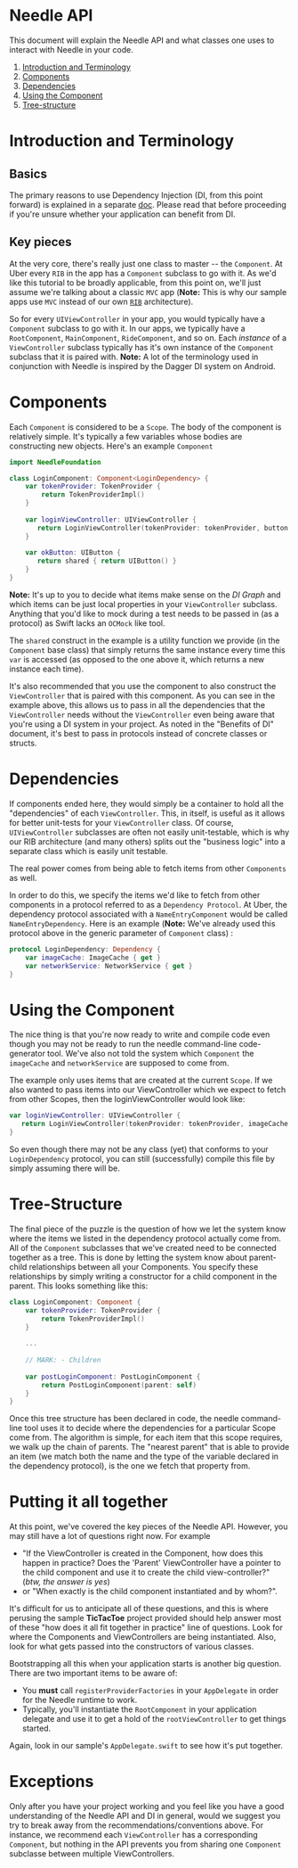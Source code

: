 Needle API
==========
This document will explain the Needle API and what classes one uses to interact with Needle in your code.

1. [Introduction and Terminology](#intro)
2. [Components](#components)
3. [Dependencies](#dependencies)
4. [Using the Component](#using)
4. [Tree-structure](#tree)

# Introduction and Terminology

## Basics
The primary reasons to use Dependency Injection (DI, from this point forward) is explained in a separate [doc](./WHY_DI.md). Please read that before proceeding if you're unsure whether your application can benefit from DI.

## Key pieces
At the very core, there's really just one class to master -- the `Component`. At Uber every `RIB` in the app has a `Component` subclass to go with it. As we'd like this tutorial to be broadly applicable, from this point on, we'll just assume we're talking about a classic `MVC` app (**Note:** This is why our sample apps use `MVC` instead of our own [`RIB`](https://github.com/uber/RIBs) architecture).

So for every `UIViewController` in your app, you would typically have a `Component` subclass to go with it. In our apps, we typically have a `RootComponent`, `MainComponent`, `RideComponent`, and so on. Each *instance* of a `ViewController` subclass typically has it's own instance of the `Component` subclass that it is paired with. **Note:** A lot of the terminology used in conjunction with Needle is inspired by the Dagger DI system on Android.

# Components

Each `Component` is considered to be a `Scope`. The body of the component is relatively simple. It's typically a few variables whose bodies are constructing new objects. Here's an example `Component`

```swift
import NeedleFoundation

class LoginComponent: Component<LoginDependency> {
    var tokenProvider: TokenProvider {
    	return TokenProviderImpl()
    }
    
    var loginViewController: UIViewController {
       return LoginViewController(tokenProvider: tokenProvider, button: okButton)
    }
    
    var okButton: UIButton {
       return shared { return UIButton() }
    }
}
```
**Note:** It's up to you to decide what items make sense on the *DI Graph* and which items can be just local properties in your `ViewController` subclass. Anything that you'd like to mock during a test needs to be passed in (as a protocol) as Swift lacks an `OCMock` like tool.

The `shared` construct in the example is a utility function we provide (in the `Component` base class) that simply returns the same instance every time this `var` is accessed (as opposed to the one above it, which returns a new instance each time).

It's also recommended that you use the component to also construct the `ViewController` that is paired with this component. As you can see in the example above, this allows us to pass in all the dependencies that the `ViewController` needs without the `ViewController` even being aware that you're using a DI system in your project. As noted in the "Benefits of DI" document, it's best to pass in protocols instead of concrete classes or structs.

# Dependencies

If components ended here, they would simply be a container to hold all the "dependencies" of each `ViewController`. This, in itself, is useful as it allows for better unit-tests for your `ViewController` class. Of course, `UIViewController` subclasses are often not easily unit-testable, which is why our RIB architecture (and many others) splits out the "business logic" into a separate class which is easily unit testable.

The real power comes from being able to fetch items from other `Components` as well. 

In order to do this, we specify the items we'd like to fetch from other components in a protocol referred to as a `Dependency Protocol`. At Uber, the dependency protocol associated with a `NameEntryComponent` would be called `NameEntryDependency`. Here is an example (**Note:** We've already used this protocol above in the generic parameter of `Component` class) :

```swift
protocol LoginDependency: Dependency {
	var imageCache: ImageCache { get }
	var networkService: NetworkService { get }
}
```

# Using the Component

The nice thing is that you're now ready to write and compile code even though you may not be ready to run the needle command-line code-generator tool. We've also not told the system which `Component` the `imageCache` and `networkService` are supposed to come from.

The example only uses items that are created at the current `Scope`. If we also wanted to pass items into our ViewController which we expect to fetch from other Scopes, then the loginViewController would look like:

```swift
var loginViewController: UIViewController {
   return LoginViewController(tokenProvider: tokenProvider, imageCache: dependency.imageCache, button: okButton)
}
```
So even though there may not be any class (yet) that conforms to your `LoginDependency` protocol, you can still (successfully) compile this file by simply assuming there will be.

# Tree-Structure

The final piece of the puzzle is the question of how we let the system know where the items we listed in the dependency protocol actually come from. All of the `Component` subclasses that we've created need to be connected together as a tree. This is done by letting the system know about parent-child relationships between all your Components. You specify these relationships by simply writing a constructor for a child component in the parent. This looks something like this:

```swift
class LoginComponent: Component {
    var tokenProvider: TokenProvider {
    	return TokenProviderImpl()
    }
    
	...
	
	// MARK: - Children
	
	var postLoginComponent: PostLoginComponent {
		return PostLoginComponent(parent: self)
	}
}
```
Once this tree structure has been declared in code, the needle command-line tool uses it to decide where the dependencies for a particular Scope come from. The algorithm is simple, for each item that this scope requires, we walk up the chain of parents. The "nearest parent" that is able to provide an item (we match both the name and the type of the variable declared in the dependency protocol), is the one we fetch that property from.

# Putting it all together

At this point, we've covered the key pieces of the Needle API. However, you may still have a lot of questions right now. For example 

- "If the ViewController is created in the Component, how does this happen in practice? Does the 'Parent' ViewController have a pointer to the child component and use it to create the child view-controller?" (*btw, the answer is yes*)
- or "When exactly is the child component instantiated and by whom?".

It's difficult for us to anticipate all of these questions, and this is where perusing the sample **TicTacToe** project provided should help answer most of these "how does it all fit together in practice" line of questions. Look for where the Components and ViewControllers are being instantiated. Also, look for what gets passed into the constructors of various classes.

Bootstrapping all this when your application starts is another big question. There are two important items to be aware of:

- You **must** call `registerProviderFactories` in your `AppDelegate` in order for the Needle runtime to work.
- Typically, you'll instantiate the `RootComponent` in your application delegate and use it to get a hold of the `rootViewController` to get things started.

Again, look in our sample's `AppDelegate.swift` to see how it's put together.

# Exceptions

Only after you have your project working and you feel like you have a good understanding of the Needle API and DI in general, would we suggest you try to break away from the recommendations/conventions above. For instance, we recommend each `ViewController` has a corresponding `Component`, but nothing in the API prevents you from sharing one `Component` subclasse between multiple ViewControllers.
